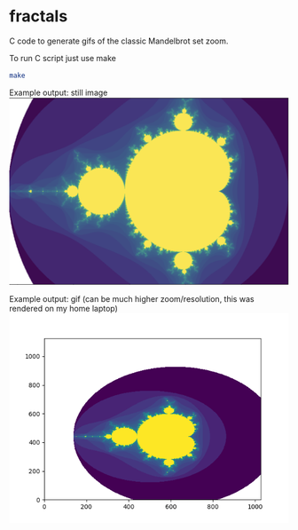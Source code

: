 # fractals
C code to generate gifs of the classic Mandelbrot set zoom.

To run C script just use make
```Bash
make
```

Example output: still image
<img src="./fractal.png">

Example output: gif (can be much higher zoom/resolution, this was rendered on my home laptop)
<img src="./fractal_zoom.gif">
